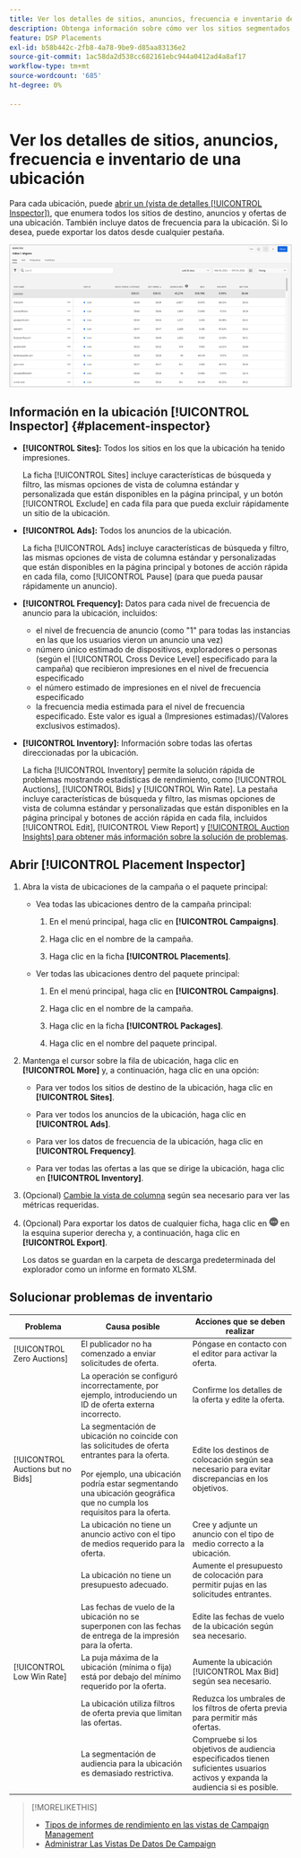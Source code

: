 ```yaml
---
title: Ver los detalles de sitios, anuncios, frecuencia e inventario de una ubicación
description: Obtenga información sobre cómo ver los sitios segmentados, los anuncios, la frecuencia y los datos de inventario de una ubicación.
feature: DSP Placements
exl-id: b58b442c-2fb8-4a78-9be9-d85aa83136e2
source-git-commit: 1ac58da2d538cc682161ebc944a0412ad4a8af17
workflow-type: tm+mt
source-wordcount: '685'
ht-degree: 0%

---
```


# Ver los detalles de sitios, anuncios, frecuencia e inventario de una ubicación

Para cada ubicación, puede [abrir un (vista de detalles [!UICONTROL Inspector])](placement-details-view.md), que enumera todos los sitios de destino, anuncios y ofertas de una ubicación. También incluye datos de frecuencia para la ubicación. Si lo desea, puede exportar los datos desde cualquier pestaña.

![Inspector de ubicación](/help/dsp/assets/placement-inspector.png)

## Información en la ubicación [!UICONTROL Inspector] {#placement-inspector}

* **[!UICONTROL Sites]:** Todos los sitios en los que la ubicación ha tenido impresiones.

  La ficha [!UICONTROL Sites] incluye características de búsqueda y filtro, las mismas opciones de vista de columna estándar y personalizada que están disponibles en la página principal, y un botón [!UICONTROL Exclude] en cada fila para que pueda excluir rápidamente un sitio de la ubicación.

* **[!UICONTROL Ads]:** Todos los anuncios de la ubicación.

  La ficha [!UICONTROL Ads] incluye características de búsqueda y filtro, las mismas opciones de vista de columna estándar y personalizadas que están disponibles en la página principal y botones de acción rápida en cada fila, como [!UICONTROL Pause] (para que pueda pausar rápidamente un anuncio).

* **[!UICONTROL Frequency]:** Datos para cada nivel de frecuencia de anuncio para la ubicación, incluidos:
   * el nivel de frecuencia de anuncio (como &quot;1&quot; para todas las instancias en las que los usuarios vieron un anuncio una vez)
   * número único estimado de dispositivos, exploradores o personas (según el [!UICONTROL Cross Device Level] especificado para la campaña) que recibieron impresiones en el nivel de frecuencia especificado
   * el número estimado de impresiones en el nivel de frecuencia especificado
   * la frecuencia media estimada para el nivel de frecuencia especificado. Este valor es igual a (Impresiones estimadas)/(Valores exclusivos estimados).

* **[!UICONTROL Inventory]:** Información sobre todas las ofertas direccionadas por la ubicación.

  La ficha [!UICONTROL Inventory] permite la solución rápida de problemas mostrando estadísticas de rendimiento, como [!UICONTROL Auctions], [!UICONTROL Bids] y [!UICONTROL Win Rate]. La pestaña incluye características de búsqueda y filtro, las mismas opciones de vista de columna estándar y personalizadas que están disponibles en la página principal y botones de acción rápida en cada fila, incluidos [!UICONTROL Edit], [!UICONTROL View Report] y [[!UICONTROL Auction Insights] para obtener más información sobre la solución de problemas](/help/dsp/inventory/private-deal-auction-insights.md).

## Abrir [!UICONTROL Placement Inspector]

1. Abra la vista de ubicaciones de la campaña o el paquete principal:

   * Vea todas las ubicaciones dentro de la campaña principal:

      1. En el menú principal, haga clic en **[!UICONTROL Campaigns]**.

      1. Haga clic en el nombre de la campaña.

      1. Haga clic en la ficha **[!UICONTROL Placements]**.

   * Ver todas las ubicaciones dentro del paquete principal:

      1. En el menú principal, haga clic en **[!UICONTROL Campaigns]**.

      1. Haga clic en el nombre de la campaña.

      1. Haga clic en la ficha **[!UICONTROL Packages]**.

      1. Haga clic en el nombre del paquete principal.

1. Mantenga el cursor sobre la fila de ubicación, haga clic en **[!UICONTROL More]** y, a continuación, haga clic en una opción:

   * Para ver todos los sitios de destino de la ubicación, haga clic en **[!UICONTROL Sites]**.

   * Para ver todos los anuncios de la ubicación, haga clic en **[!UICONTROL Ads]**.

   * Para ver los datos de frecuencia de la ubicación, haga clic en **[!UICONTROL Frequency]**.

   * Para ver todas las ofertas a las que se dirige la ubicación, haga clic en **[!UICONTROL Inventory]**.

1. (Opcional) [Cambie la vista de columna](campaign-data-views-manage.md#column-view-change) según sea necesario para ver las métricas requeridas.

1. (Opcional) Para exportar los datos de cualquier ficha, haga clic en ![Más](/help/search-social-commerce/assets/more.png "Más") en la esquina superior derecha y, a continuación, haga clic en **[!UICONTROL Export]**.

   Los datos se guardan en la carpeta de descarga predeterminada del explorador como un informe en formato XLSM.

## Solucionar problemas de inventario

| Problema | Causa posible | Acciones que se deben realizar |
| -----------| ---------- | ---------- |
| [!UICONTROL Zero Auctions] | El publicador no ha comenzado a enviar solicitudes de oferta. | Póngase en contacto con el editor para activar la oferta. |
| | La operación se configuró incorrectamente, por ejemplo, introduciendo un ID de oferta externa incorrecto. | Confirme los detalles de la oferta y edite la oferta. |
| [!UICONTROL Auctions but no Bids] | La segmentación de ubicación no coincide con las solicitudes de oferta entrantes para la oferta. <br><br> Por ejemplo, una ubicación podría estar segmentando una ubicación geográfica que no cumpla los requisitos para la oferta. | Edite los destinos de colocación según sea necesario para evitar discrepancias en los objetivos. |
| | La ubicación no tiene un anuncio activo con el tipo de medios requerido para la oferta. | Cree y adjunte un anuncio con el tipo de medio correcto a la ubicación. |
| | La ubicación no tiene un presupuesto adecuado. | Aumente el presupuesto de colocación para permitir pujas en las solicitudes entrantes. |
| | Las fechas de vuelo de la ubicación no se superponen con las fechas de entrega de la impresión para la oferta. | Edite las fechas de vuelo de la ubicación según sea necesario. |
| [!UICONTROL Low Win Rate] | La puja máxima de la ubicación (mínima o fija) está por debajo del mínimo requerido por la oferta. | Aumente la ubicación [!UICONTROL Max Bid] según sea necesario. |
| | La ubicación utiliza filtros de oferta previa que limitan las ofertas. | Reduzca los umbrales de los filtros de oferta previa para permitir más ofertas. |
| | La segmentación de audiencia para la ubicación es demasiado restrictiva. | Compruebe si los objetivos de audiencia especificados tienen suficientes usuarios activos y expanda la audiencia si es posible. |

>[!MORELIKETHIS]
>
>* [Tipos de informes de rendimiento en las vistas de Campaign Management](campaign-reports-about.md)
>* [Administrar Las Vistas De Datos De Campaign](campaign-data-views-manage.md)
